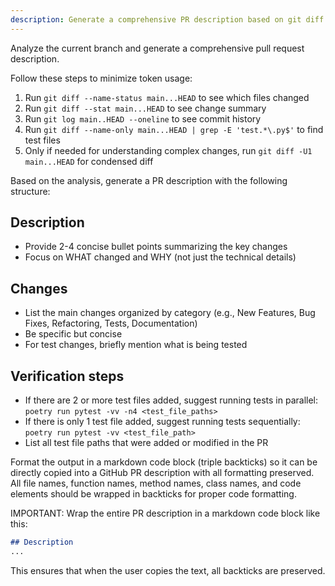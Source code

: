 ```yaml
---
description: Generate a comprehensive PR description based on git diff and commit history
---
```


Analyze the current branch and generate a comprehensive pull request description.

Follow these steps to minimize token usage:

1. Run `git diff --name-status main...HEAD` to see which files changed
2. Run `git diff --stat main...HEAD` to see change summary
3. Run `git log main..HEAD --oneline` to see commit history
4. Run `git diff --name-only main...HEAD | grep -E 'test.*\.py$'` to find test files
5. Only if needed for understanding complex changes, run `git diff -U1 main...HEAD` for condensed diff

Based on the analysis, generate a PR description with the following structure:

## Description
- Provide 2-4 concise bullet points summarizing the key changes
- Focus on WHAT changed and WHY (not just the technical details)

## Changes
- List the main changes organized by category (e.g., New Features, Bug Fixes, Refactoring, Tests, Documentation)
- Be specific but concise
- For test changes, briefly mention what is being tested

## Verification steps
- If there are 2 or more test files added, suggest running tests in parallel: `poetry run pytest -vv -n4 <test_file_paths>`
- If there is only 1 test file added, suggest running tests sequentially: `poetry run pytest -vv <test_file_path>`
- List all test file paths that were added or modified in the PR

Format the output in a markdown code block (triple backticks) so it can be directly copied into a GitHub PR description with all formatting preserved.
All file names, function names, method names, class names, and code elements should be wrapped in backticks for proper code formatting.

IMPORTANT: Wrap the entire PR description in a markdown code block like this:
```markdown
## Description
...
```

This ensures that when the user copies the text, all backticks are preserved.